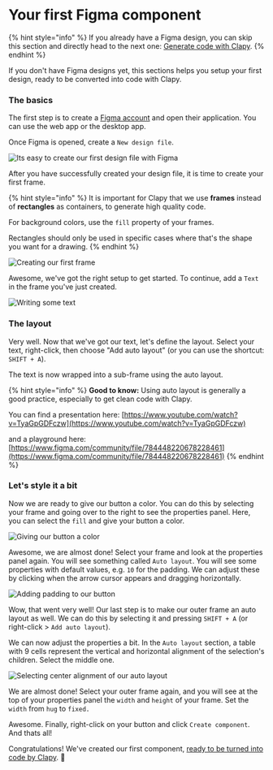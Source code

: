 # Your first Figma component

{% hint style="info" %}
If you already have a Figma design, you can skip this section and directly head to the next one: [Generate code with Clapy](generate-code-with-clapy.md).
{% endhint %}

If you don't have Figma designs yet, this sections helps you setup your first design, ready to be converted into code with Clapy.

### The basics <a href="#the-basics" id="the-basics"></a>

The first step is to create a [Figma account](https://www.figma.com/) and open their application. You can use the web app or the desktop app.

Once Figma is opened, create a `New design file`.

![Its easy to create our first design file with Figma](https://697176422-files.gitbook.io/\~/files/v0/b/gitbook-x-prod.appspot.com/o/spaces%2FyY2FYmE8uVvtJoajeXom%2Fuploads%2FxI2J0gSgnNQEhKXM3Z1L%2Fimage.png?alt=media\&token=b9c091ac-9fc9-4531-8d63-69b6abcf510e)

After you have successfully created your design file, it is time to create your first frame.

{% hint style="info" %}
It is important for Clapy that we use **frames** instead of **rectangles** as containers, to generate high quality code.

For background colors, use the `fill` property of your frames.

Rectangles should only be used in specific cases where that's the shape you want for a drawing.
{% endhint %}

![Creating our first frame](https://697176422-files.gitbook.io/\~/files/v0/b/gitbook-x-prod.appspot.com/o/spaces%2FyY2FYmE8uVvtJoajeXom%2Fuploads%2FGqEWcgzQmdYYOEWnuupP%2F0632817b18cc1ea67a9f1d1dfab020a6.gif?alt=media\&token=02e282f8-94b5-40a0-a1db-4e48294832e3)

Awesome, we've got the right setup to get started. To continue, add a `Text` in the frame you've just created.

![Writing some text](https://697176422-files.gitbook.io/\~/files/v0/b/gitbook-x-prod.appspot.com/o/spaces%2FyY2FYmE8uVvtJoajeXom%2Fuploads%2F1rJ3782Nhbq8L6yB6RWZ%2F755a68198ec3f9cf052e8c5436606010.gif?alt=media\&token=e2984495-a4b1-4202-a402-c63944798aba)

### The layout

Very well. Now that we've got our text, let's define the layout. Select your text, right-click, then choose "Add auto layout" (or you can use the shortcut: `SHIFT + A`).

The text is now wrapped into a sub-frame using the auto layout.

{% hint style="info" %}
**Good to know:** Using auto layout is generally a good practice, especially to get clean code with Clapy.

You can find a presentation here: [https://www.youtube.com/watch?v=TyaGpGDFczw](https://www.youtube.com/watch?v=TyaGpGDFczw)

and a playground here: [https://www.figma.com/community/file/784448220678228461](https://www.figma.com/community/file/784448220678228461)
{% endhint %}

### Let's style it a bit

Now we are ready to give our button a color. You can do this by selecting your frame and going over to the right to see the properties panel. Here, you can select the `fill` and give your button a color.

![Giving our button a color](https://697176422-files.gitbook.io/\~/files/v0/b/gitbook-x-prod.appspot.com/o/spaces%2FyY2FYmE8uVvtJoajeXom%2Fuploads%2FcwMduqFRuV82h6TLFv3b%2Fimage.png?alt=media\&token=853ee3f1-e027-4f77-a6b2-858811bf78c7)

Awesome, we are almost done! Select your frame and look at the properties panel again. You will see something called `Auto layout`. You will see some properties with default values, e.g. `10` for the padding. We can adjust these by clicking when the arrow cursor appears and dragging horizontally.

![Adding padding to our button](https://697176422-files.gitbook.io/\~/files/v0/b/gitbook-x-prod.appspot.com/o/spaces%2FyY2FYmE8uVvtJoajeXom%2Fuploads%2Fui9pXdfWNrYFD2Yqedyj%2F4ed5a64da662a2dad1835d5fe947315c.gif?alt=media\&token=ec2abcaf-863e-4bab-aa1f-0e674dbaf51c)

Wow, that went very well! Our last step is to make our outer frame an auto layout as well. We can do this by selecting it and pressing `SHIFT + A` (or right-click > `Add auto layout`).

We can now adjust the properties a bit. In the `Auto layout` section, a table with 9 cells represent the vertical and horizontal alignment of the selection's children. Select the middle one.

![Selecting center alignment of our auto layout](https://697176422-files.gitbook.io/\~/files/v0/b/gitbook-x-prod.appspot.com/o/spaces%2FyY2FYmE8uVvtJoajeXom%2Fuploads%2FNkj8PDXKJ88Ynx2FE0Ki%2F9fa6df2a4af155b06e082927af8f5c12.gif?alt=media\&token=3b725186-0464-41c3-9614-ca833a02b7f5)

We are almost done! Select your outer frame again, and you will see at the top of your properties panel the `width` and `height` of your frame. Set the `width` from `hug` to `fixed.`

Awesome. Finally, right-click on your button and click `Create component`. And thats all!

Congratulations! We've created our first component, [ready to be turned into code by Clapy](generate-code-with-clapy.md). 🥳

